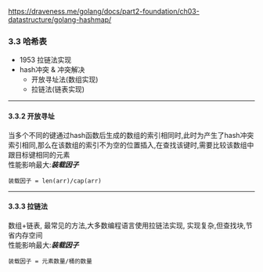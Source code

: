 https://draveness.me/golang/docs/part2-foundation/ch03-datastructure/golang-hashmap/

### 3.3 哈希表
  - 1953 拉链法实现
  - hash冲突 & 冲突解决
    - 开放寻址法(数组实现)
    - 拉链法(链表实现)

------------------------------------------------
#### 3.3.2 开放寻址
当多个不同的键通过hash函数后生成的数组的索引相同时,此时为产生了hash冲突  
索引相同,那么在该数组的索引不为空的位置插入,在查找该键时,需要比较该数组中跟目标键相同的元素   
性能影响最大:***装载因子***
```
装载因子 = len(arr)/cap(arr)
```

------------------------------------------------
#### 3.3.3 拉链法
数组+链表, 最常见的方法,大多数编程语言使用拉链法实现, 实现复杂,但查找块,节省内存空间  
性能影响最大:***装载因子***
```
装载因子 = 元素数量/桶的数量
```
